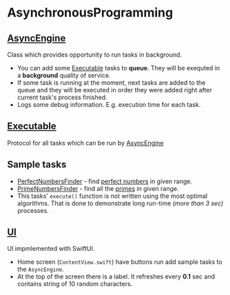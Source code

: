 # AsynchronousProgramming

## [AsyncEngine](https://github.com/heartsker/AsynchronousProgramming/blob/master/AsynchronousProgramming/AsyncEngine.swift)
Class which provides opportunity to run tasks in background.
- You can add some [Executable](https://github.com/heartsker/AsynchronousProgramming/blob/master/AsynchronousProgramming/Executable.swift) tasks to __queue__. They will be exequted in a __background__ quality of service.
- If some task is running at the moment, next tasks are added to the queue and they will be executed in order they were added right after current task's process finished.
- Logs some debug information. E.g. execution time for each task.

## [Executable](https://github.com/heartsker/AsynchronousProgramming/blob/master/AsynchronousProgramming/Executable.swift)
Protocol for all tasks which can be run by [AsyncEngine](https://github.com/heartsker/AsynchronousProgramming/blob/master/AsynchronousProgramming/AsyncEngine.swift)

## Sample tasks
- [PerfectNumbersFinder](https://github.com/heartsker/AsynchronousProgramming/blob/master/AsynchronousProgramming/PerfectNumbersFinder.swift) - find [perfect numbers](https://en.wikipedia.org/wiki/Perfect_number) in given range.
- [PrimeNumbersFinder](https://github.com/heartsker/AsynchronousProgramming/blob/master/AsynchronousProgramming/PrimeNumbersFinder.swift) - find all the [primes](https://en.wikipedia.org/wiki/Prime_number) in given range.
- This tasks' ```execute()``` function is not written using the most optimal algorithms. That is done to demonstrate long run-time _(more than 3 sec)_ processes.

## [UI](https://github.com/heartsker/AsynchronousProgramming/blob/master/AsynchronousProgramming/ContentView.swift)
UI impmlemented with SwiftUI.
- Home screen (```ContentView.swift```) have buttons run add sample tasks to the ```AsyncEngine```.
- At the top of the screen there is a label. It refreshes every __0.1__ sec and contains string of 10 random characters.
